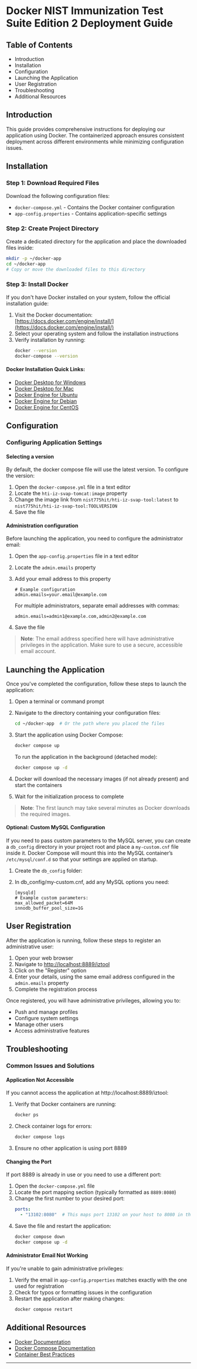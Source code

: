 # Docker NIST Immunization Test Suite Edition 2 Deployment Guide

## Table of Contents
- Introduction
- Installation
- Configuration
- Launching the Application
- User Registration
- Troubleshooting
- Additional Resources

## Introduction

This guide provides comprehensive instructions for deploying our application using Docker. The containerized approach ensures consistent deployment across different environments while minimizing configuration issues.

## Installation

### Step 1: Download Required Files

Download the following configuration files:
- `docker-compose.yml` - Contains the Docker container configuration
- `app-config.properties` - Contains application-specific settings

### Step 2: Create Project Directory

Create a dedicated directory for the application and place the downloaded files inside:

```bash
mkdir -p ~/docker-app
cd ~/docker-app
# Copy or move the downloaded files to this directory
```

### Step 3: Install Docker

If you don't have Docker installed on your system, follow the official installation guide:

1. Visit the Docker documentation: [https://docs.docker.com/engine/install/](https://docs.docker.com/engine/install/)
2. Select your operating system and follow the installation instructions
3. Verify installation by running:
   ```bash
   docker --version
   docker-compose --version
   ```

#### Docker Installation Quick Links:
- [Docker Desktop for Windows](https://docs.docker.com/desktop/install/windows-install/)
- [Docker Desktop for Mac](https://docs.docker.com/desktop/install/mac-install/)
- [Docker Engine for Ubuntu](https://docs.docker.com/engine/install/ubuntu/)
- [Docker Engine for Debian](https://docs.docker.com/engine/install/debian/)
- [Docker Engine for CentOS](https://docs.docker.com/engine/install/centos/)

## Configuration

### Configuring Application Settings

#### Selecting a version
By default, the docker compose file will use the latest version. To configure the version:
1. Open the `docker-compose.yml` file in a text editor
2. Locate the `hti-iz-svap-tomcat:image` property
3. Change the image link from `nist775hit/hti-iz-svap-tool:latest` to `nist775hit/hti-iz-svap-tool:TOOLVERSION`
4. Save the file


#### Administration configuration
Before launching the application, you need to configure the administrator email:

1. Open the `app-config.properties` file in a text editor
2. Locate the `admin.emails` property
3. Add your email address to this property
   ```properties
   # Example configuration
   admin.emails=your.email@example.com
   ```
   
   For multiple administrators, separate email addresses with commas:
   ```properties
   admin.emails=admin1@example.com,admin2@example.com
   ```

4. Save the file

> **Note**: The email address specified here will have administrative privileges in the application. Make sure to use a secure, accessible email account.

## Launching the Application

Once you've completed the configuration, follow these steps to launch the application:

1. Open a terminal or command prompt
2. Navigate to the directory containing your configuration files:
   ```bash
   cd ~/docker-app  # Or the path where you placed the files
   ```
3. Start the application using Docker Compose:
   ```bash
   docker compose up
   ```
   
   To run the application in the background (detached mode):
   ```bash
   docker compose up -d
   ```

4. Docker will download the necessary images (if not already present) and start the containers
5. Wait for the initialization process to complete

> **Note**: The first launch may take several minutes as Docker downloads the required images.

#### Optional: Custom MySQL Configuration

If you need to pass custom parameters to the MySQL server, you can create a `db_config` directory in your project root and place a `my-custom.cnf` file inside it. Docker Compose will mount this into the MySQL container’s `/etc/mysql/conf.d` so that your settings are applied on startup.

1. Create the `db_config` folder:

2. In db_config/my-custom.cnf, add any MySQL options you need:
   ```properties
   [mysqld]
   # Example custom parameters:
   max_allowed_packet=64M
   innodb_buffer_pool_size=1G
   ```
   
## User Registration

After the application is running, follow these steps to register an administrative user:

1. Open your web browser
2. Navigate to [http://localhost:8889/iztool](http://localhost:8889/iztool)
3. Click on the "Register" option
4. Enter your details, using the same email address configured in the `admin.emails` property
5. Complete the registration process

Once registered, you will have administrative privileges, allowing you to:
- Push and manage profiles
- Configure system settings
- Manage other users
- Access administrative features

## Troubleshooting

### Common Issues and Solutions

#### Application Not Accessible

If you cannot access the application at http://localhost:8889/iztool:

1. Verify that Docker containers are running:
   ```bash
   docker ps
   ```
2. Check container logs for errors:
   ```bash
   docker compose logs
   ```
3. Ensure no other application is using port 8889

#### Changing the Port

If port 8889 is already in use or you need to use a different port:

1. Open the `docker-compose.yml` file
2. Locate the port mapping section (typically formatted as `8889:8080`)
3. Change the first number to your desired port:
   ```yaml
   ports:
     - "13102:8080"  # This maps port 13102 on your host to 8080 in the container
   ```
4. Save the file and restart the application:
   ```bash
   docker compose down
   docker compose up -d
   ```

#### Administrator Email Not Working

If you're unable to gain administrative privileges:

1. Verify the email in `app-config.properties` matches exactly with the one used for registration
2. Check for typos or formatting issues in the configuration
3. Restart the application after making changes:
   ```bash
   docker compose restart
   ```

## Additional Resources

- [Docker Documentation](https://docs.docker.com/)
- [Docker Compose Documentation](https://docs.docker.com/compose/)
- [Container Best Practices](https://docs.docker.com/develop/dev-best-practices/)

---
